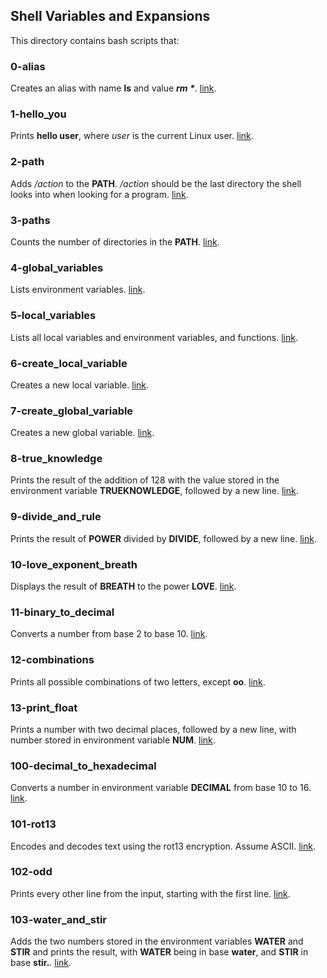 ## Shell Variables and Expansions
This directory contains bash scripts that:
### 0-alias
Creates an alias with name **ls** and value ___rm *___. [link](https://github.com/chee-zaram/alx-system_engineering-devops/blob/master/0x03-shell_variables_expansions/0-alias).
### 1-hello_you
Prints **hello user**, where *user* is the current Linux user. [link](https://github.com/chee-zaram/alx-system_engineering-devops/blob/master/0x03-shell_variables_expansions/1-hello_you).
### 2-path
Adds */action* to the **PATH**. */action* should be the last directory the shell looks into when looking for a program. [link](https://github.com/chee-zaram/alx-system_engineering-devops/blob/master/0x03-shell_variables_expansions/2-path).
### 3-paths
Counts the number of directories in the **PATH**. [link](https://github.com/chee-zaram/alx-system_engineering-devops/blob/master/0x03-shell_variables_expansions/3-paths).
### 4-global_variables
Lists environment variables. [link](https://github.com/chee-zaram/alx-system_engineering-devops/blob/master/0x03-shell_variables_expansions/4-global_variables).
### 5-local_variables
Lists all local variables and environment variables, and functions. [link](https://github.com/chee-zaram/alx-system_engineering-devops/blob/master/0x03-shell_variables_expansions/5-local_variables).
### 6-create_local_variable
Creates a new local variable. [link](https://github.com/chee-zaram/alx-system_engineering-devops/blob/master/0x03-shell_variables_expansions/6-create_local_variable).
### 7-create_global_variable
Creates a new global variable. [link](https://github.com/chee-zaram/alx-system_engineering-devops/blob/master/0x03-shell_variables_expansions/7-create_global_variable).
### 8-true_knowledge
Prints the result of the addition of 128 with the value stored in the environment variable **TRUEKNOWLEDGE**, followed by a new line. [link](https://github.com/chee-zaram/alx-system_engineering-devops/blob/master/0x03-shell_variables_expansions/8-true_knowledge).
### 9-divide_and_rule
Prints the result of **POWER** divided by **DIVIDE**, followed by a new line. [link](https://github.com/chee-zaram/alx-system_engineering-devops/blob/master/0x03-shell_variables_expansions/9-divide_and_rule).
### 10-love_exponent_breath
Displays the result of **BREATH** to the power **LOVE**. [link](https://github.com/chee-zaram/alx-system_engineering-devops/blob/master/0x03-shell_variables_expansions/10-love_exponent_breath).
### 11-binary_to_decimal
Converts a number from base 2 to base 10. [link](https://github.com/chee-zaram/alx-system_engineering-devops/blob/master/0x03-shell_variables_expansions/11-binary_to_decimal).
### 12-combinations
Prints all possible combinations of two letters, except **oo**. [link](https://github.com/chee-zaram/alx-system_engineering-devops/blob/master/0x03-shell_variables_expansions/12-combinations).
### 13-print_float
Prints a number with two decimal places, followed by a new line, with number stored in environment variable **NUM**. [link](https://github.com/chee-zaram/alx-system_engineering-devops/blob/master/0x03-shell_variables_expansions/13-print_float).
### 100-decimal_to_hexadecimal
Converts a number in environment variable **DECIMAL** from base 10 to 16. [link](https://github.com/chee-zaram/alx-system_engineering-devops/blob/master/0x03-shell_variables_expansions/100-decimal_to_hexadecimal).
### 101-rot13
Encodes and decodes text using the rot13 encryption. Assume ASCII. [link](https://github.com/chee-zaram/alx-system_engineering-devops/blob/master/0x03-shell_variables_expansions/101-rot13).
### 102-odd
Prints every other line from the input, starting with the first line. [link](https://github.com/chee-zaram/alx-system_engineering-devops/blob/master/0x03-shell_variables_expansions/102-odd).
### 103-water_and_stir
Adds the two numbers stored in the environment variables **WATER** and **STIR** and prints the result, with **WATER** being in base **water**, and **STIR** in base **stir.**. [link](https://github.com/chee-zaram/alx-system_engineering-devops/blob/master/0x03-shell_variables_expansions/103-water_and_stir).

